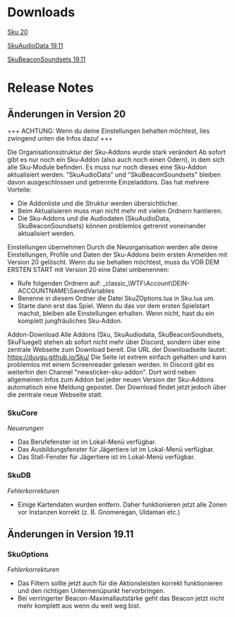 # Downloads

[Sku 20](https://github.com/Duugu/Sku/archive/refs/tags/v19.11.zip)

[SkuAudioData 19.11]()

[SkuBeaconSoundsets  19.11]()


# Release Notes

## Änderungen in Version 20

+++ ACHTUNG: Wenn du deine Einstellungen behalten möchtest, lies zwingend unten die Infos dazu! +++

Die Organisationsstruktur der Sku-Addons wurde stark verändert
  Ab sofort gibt es nur noch ein Sku-Addon (also auch noch einen Odern), in dem sich alle Sku-Module befinden.
  Es muss nur noch dieses eine Sku-Addon aktualisiert werden.
  "SkuAudioData" und "SkuBeaconSoundsets" bleiben davon ausgeschlossen und getrennte Einzeladdons.
  Das hat mehrere Vorteile:
  - Die Addonliste und die Struktur werden übersichtlicher.
  - Beim Aktualisieren muss man nicht mehr mit vielen Ordnern hantieren.
  - Die Sku-Addons und die Audiodaten (SkuAudioData, SkuBeaconSoundsets) können problemlos getrennt voneinander aktualisiert werden.

Einstellungen übernehmen
  Durch die Neuorganisation werden alle deine Einstellungen, Profile und Daten der Sku-Addons beim ersten Anmelden mit Version 20 gelöscht.
  Wenn du sie behalten möchtest, muss du VOR DEM ERSTEN START mit Version 20 eine Datei umbenennen:
  - Rufe folgenden Ordnern auf: <Dein-World-of-Warcraft-Ordner>\_classic_\WTF\Account\DEIN-ACCOUNTNAME\SavedVariables
  - Benenne in diesem Ordner die Datei SkuZOptions.lua in Sku.lua um.
  - Starte dann erst das Spiel.
  Wenn du das vor dem ersten Spielstart machst, bleiben alle Einstellungen erhalten. Wenn nicht, hast du ein komplett jungfräuliches Sku-Addon.

Addon-Download
  Alle Addons (Sku, SkuAudiodata, SkuBeaconSoundsets, SkuFluegel) stehen ab sofort nicht mehr über Discord, sondern über eine zentrale Webseite zum Download bereit.
  Die URL der Downloadseite lautet: https://duugu.github.io/Sku/
  Die Seite ist extrem einfach gehalten und kann problemlos mit einem Screenreader gelesen werden.
  In Discord gibt es weiterhin den Channel "newsticker-sku-addon". Dort wird neben allgemeinen Infos zum Addon bei jeder neuen Version der Sku-Addons automatisch eine Meldung gepostet.
  Der Download findet jetzt jedoch über die zentrale neue Webseite statt.

### SkuCore
*Neuerungen*
- Das Berufefenster ist im Lokal-Menü verfügbar.
- Das Ausbildungsfenster für Jägertiere ist im Lokal-Menü verfügbar.
- Das Stall-Fenster für Jägertiere ist im Lokal-Menü verfügbar.

### SkuDB
*Fehlerkorrekturen*
- Einige Kartendaten wurden entfern. Daher funktionieren jetzt alle Zonen vor Instanzen korrekt (z. B. Gnomeregan, Uldaman etc.)

## Änderungen in Version 19.11

### SkuOptions
*Fehlerkorrekturen*
- Das Filtern sollte jetzt auch für die Aktionsleisten korrekt funktionieren und den richtigen Untermenüpunkt hervorbringen.
- Bei verringerter Beacon-Maximallautstärke geht das Beacon jetzt nicht mehr komplett aus wenn du weit weg bist.

